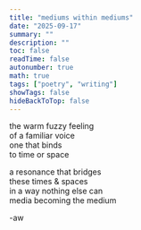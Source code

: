```yaml
---
title: "mediums within mediums"
date: "2025-09-17"
summary: ""
description: ""
toc: false
readTime: false
autonumber: true
math: true
tags: ["poetry", "writing"]
showTags: false
hideBackToTop: false
---
```


the warm fuzzy feeling  
of a familiar voice  
one that binds  
to time or space  
  
a resonance that bridges  
these times & spaces  
in a way nothing else can  
media becoming the medium  


-aw